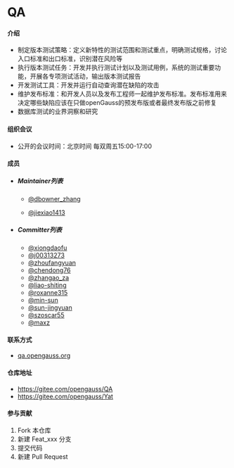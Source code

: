 # QA

#### 介绍

- 制定版本测试策略：定义新特性的测试范围和测试重点，明确测试规格，讨论入口标准和出口标准，识别潜在风险等
- 执行版本测试任务：开发并执行测试计划以及测试用例，系统的测试重要功能，开展各专项测试活动，输出版本测试报告
- 开发测试工具：开发并运行自动查询潜在缺陷的攻击
- 维护发布标准：和开发人员以及发布工程师一起维护发布标准。发布标准用来决定哪些缺陷应该在只做openGauss的预发布版或者最终发布版之前修复
- 数据库测试的业界洞察和研究

#### 组织会议

- 公开的会议时间：北京时间 每双周五15:00-17:00

#### 成员

+ ##### Maintainer列表

  - [@dbowner_zhang](https://gitee.com/dbowner_zhang)

  - [ @jiexiao1413 ](https://gitee.com/jiexiao1413)

+ ##### Committer列表

  - [@xiongdaofu](https://gitee.com/xiongdaofu)
  - [@j00313273](https://gitee.com/j00313273)
  - [@zhoufangyuan](https://gitee.com/zhoufangyuan)
  - [@chendong76](https://gitee.com/chendong76)
  - [@zhangao_za](https://gitee.com/zhangao_za)
  - [@liao-shiting](https://gitee.com/liao-shiting)
  - [@roxanne315](https://gitee.com/roxanne315)
  - [@min-sun](https://gitee.com/min-sun)
  - [@sun-jingyuan](https://gitee.com/sun-jingyuan)
  - [@szoscar55](https://gitee.com/szoscar55)
  - [@maxz](https://gitee.com/maxz)

#### 联系方式

- [qa.opengauss.org](https://gitee.com/link?target=https%3A%2F%2Fmailweb.opengauss.org%2Fpostorius%2Flists%2Fqa.opengauss.org%2F)

#### 仓库地址

- https://gitee.com/opengauss/QA
- https://gitee.com/opengauss/Yat

#### 参与贡献

1.  Fork 本仓库
2.  新建 Feat_xxx 分支
3.  提交代码
4.  新建 Pull Request